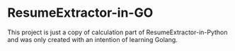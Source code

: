 # ResumeExtractor-in-GO

This project is just a copy of calculation part of ResumeExtractor-in-Python and was only created with an intention of learning Golang. 

